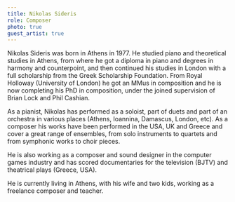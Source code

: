```yaml
---
title: Nikolas Sideris
role: Composer
photo: true
guest_artist: true
---
```


Nikolas Sideris was born in Athens in 1977. He studied piano and theoretical studies in Athens, from where he got a diploma in piano and degrees in harmony and counterpoint, and then continued his studies in London with a full scholarship from the Greek Scholarship Foundation. From Royal Holloway (University of London) he got an MMus in composition and he is now completing his PhD in composition, under the joined supervision of Brian Lock and Phil Cashian.

As a pianist, Nikolas has performed as a soloist, part of duets and part of an orchestra in various places (Athens, Ioannina, Damascus, London, etc). As a composer his works have been performed in the USA, UK and Greece and cover a great range of ensembles, from solo instruments to quartets and from symphonic works to choir pieces.

He is also working as a composer and sound designer in the computer games industry and has scored documentaries for the television (BJTV) and theatrical plays (Greece, USA).

He is currently living in Athens, with his wife and two kids, working as a freelance composer and teacher.